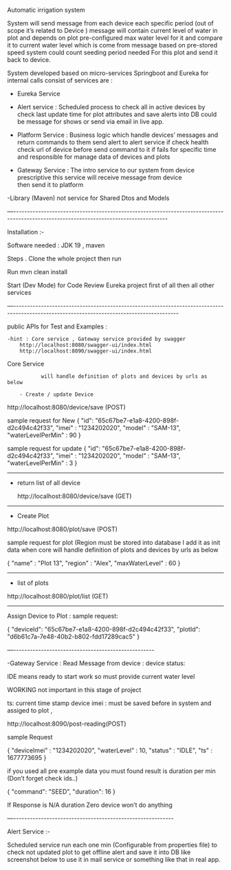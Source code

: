 Automatic irrigation system

System will send message from each device each specific period (out of scope it’s related to Device ) message will contain
current level of water in plot and depends on plot pre-configured max water level for it and compare
it to current water level which is come from message based on pre-stored speed system could count seeding period needed 
For this plot and send it back to device.


System developed based on micro-services Springboot and Eureka for internal calls
consist of services are :

- Eureka Service

 - Alert service : Scheduled process to check all in active devices by check last update time for
    plot attributes and save alerts into DB could be message for shows or send via email in 
    live app.

 - Platform Service : Business logic which  handle devices’ messages and return commands to them send alert
	to alert service if check health check url of device before send command to it if fails for specific time
	and responsible for manage data of devices and plots

- Gateway Service : The intro service to our system from device prescriptive this service will receive message from device	
   then send it to platform

-Library (Maven) not service for Shared Dtos and Models

—--------------------------------------------------------------------------------------------------------------------------------------

Installation :-
	
Software needed : JDK 19 , maven

Steps .
Clone the whole project then run 

Run 
mvn clean install

Start (Dev Mode) for Code Review
Eureka project first of all then all other services 

—------------------------------------------------------------------------------------------------------------------------------------------

 public APIs for Test and Examples :

	-hint : Core service , Gateway service provided by swagger
		http://localhost:8080/swagger-ui/index.html
		http://localhost:8090/swagger-ui/index.html

Core Service

               will handle definition of plots and devices by urls as below

		- Create / update Device

http://localhost:8080/device/save (POST)

sample request for New
{
"id": "65c67be7-e1a8-4200-898f-d2c494c42f33",
"imei" : "1234202020",
"model" : "SAM-13",
"waterLevelPerMin" : 90
}

sample request for update
{
"id": "65c67be7-e1a8-4200-898f-d2c494c42f33",
"imei" : "1234202020",
"model" : "SAM-13",
"waterLevelPerMin" : 3 
}


----------------------------------------------------------------------------------

- return list of all device

  http://localhost:8080/device/save (GET)



------------------------------------------------------------------------------------------------------


- Create Plot

http://localhost:8080/plot/save (POST)

sample request for plot (Region must be stored into database I add it as init data when core
will handle definition of plots and devices by urls as below

{
"name" : "Plot 13",
"region" : "Alex",
"maxWaterLevel" : 60
}


------------------------------------------------------------------------------------------------------------

- list of plots

http://localhost:8080/plot/list (GET)

------------------------------------------------------------------------------------------------------------------------------------------

Assign Device to Plot :
sample request:

{
"deviceId": "65c67be7-e1a8-4200-898f-d2c494c42f33",
"plotId": "d6b61c7a-7e48-40b2-b802-fdd17289cac5"
}

—---------------------------------------------------

-Gateway Service :
Read Message from device :
device status:

IDE means ready to start work so must provide current water level

WORKING not important in this stage of project

ts:
current time stamp
device imei : must be saved before in system and assiged to plot ,


http://localhost:8090/post-reading(POST)

sample Request

{
"deviceImei" : "1234202020",
"waterLevel" : 10,
"status" : "IDLE",
"ts" : 1677773695
}


if you used all pre example data you must found result is
duration per min
(Don’t forget check ids..)

{
"command": "SEED",
"duration": 16
}

If Response is N/A duration Zero device won’t do anything

—----------------------------------------------------------

Alert Service :-

Scheduled service run each one min (Configurable from properties file) to check not
updated plot to get offline alert and save it into DB like screenshot below to use it in
mail service or something like that in real app.



